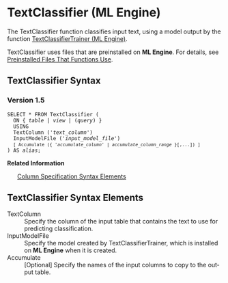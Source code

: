 <div class="nested0" aria-labelledby="ariaid-title1" topicindex="1" topicid="mdp1507235149305" id="mdp1507235149305"><h1 class="title topictitle1" id="ariaid-title1">TextClassifier (ML Engine)</h1><div class="body conbody">
<p class="p">The TextClassifier function classifies input text, using a model output by the function <a href="qqb1558542100825.md#rop1507219165371">TextClassifierTrainer (ML Engine)</a>.</p>
<p class="p">TextClassifier uses files that are preinstalled on <span><b>ML Engine</b></span>. For details, see <a href="tzu1557778477026.md">Preinstalled Files That Functions Use</a>.</p></div><div class="topic reference nested1" aria-labelledby="ariaid-title2" topicindex="2" topicid="srb1507235254090" xml:lang="en-us" lang="en-us" id="srb1507235254090">
<h2 class="title topictitle2" id="ariaid-title2">TextClassifier Syntax</h2><div class="body refbody"><div class="section" id="srb1507235254090__section_N1000E_N1000C_N10001">
<h3 class="title sectiontitle">Version <span>1.5</span></h3><pre class="pre codeblock" xml:space="preserve"><code>SELECT * FROM TextClassifier (
  <span>ON { <var class="keyword varname">table</var> | <var class="keyword varname">view</var> | (<var class="keyword varname">query</var>) }</span>
  USING
  TextColumn ('<var class="keyword varname">text_column</var>')
  InputModelFile ('<var class="keyword varname">input_model_file</var>')
  <code class="ph codeph">[ Accumulate ({ '<var class="keyword varname">accumulate_column</var>' | <var class="keyword varname">accumulate_column_range</var> }[,...]) ]</code>
) AS <var class="keyword varname">alias</var>;</code></pre></div></div><div class="related-links"><div class="linklistheader"><p></p><b>Related Information</b></div>
<ul class="linklist linklist relinfo"><div class="linklistmember"><a href="ndv1557782188375.md">Column Specification Syntax Elements</a></div></ul></div></div><div class="topic reference nested1" aria-labelledby="ariaid-title3" topicindex="3" topicid="tfh1507235310475" xml:lang="en-us" lang="en-us" id="tfh1507235310475">
<h2 class="title topictitle2" id="ariaid-title3">TextClassifier Syntax Elements</h2><div class="body refbody"><div class="section" id="tfh1507235310475__section_N10011_N1000E_N10001"><dl class="dl parml"><dt class="dt pt dlterm">TextColumn</dt><dd class="dd pd">Specify the column of the input table that contains the text to use for predicting classification.</dd><dt class="dt pt dlterm">InputModelFile</dt><dd class="dd pd">Specify the model created by TextClassifierTrainer, which is installed on <span><b>ML Engine</b></span> when it is created.</dd><dt class="dt pt dlterm">Accumulate</dt><dd class="dd pd">[Optional] Specify the names of the input columns to copy to the output table.</dd></dl></div></div></div></div>
